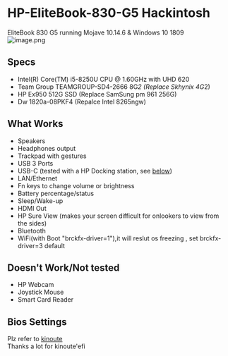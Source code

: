 # HP-EliteBook-830-G5 Hackintosh
EliteBook 830 G5 running Mojave 10.14.6 & Windows 10 1809 <br>
![image.png](attachment:image.png)

## Specs
* Intel(R) Core(TM) i5-8250U CPU @ 1.60GHz with UHD 620
* Team Group TEAMGROUP-SD4-2666 8G*2 (Replace Skhynix 4G*2)
* HP Ex950 512G SSD (Replace SamSung pm 961 256G)
* Dw 1820a-08PKF4 (Repalce Intel 8265ngw)


## What Works
* Speakers
* Headphones output
* Trackpad with gestures
* USB 3 Ports
* USB-C (tested with a HP Docking station, see [below](#Dock))
* LAN/Ethernet
* Fn keys to change volume or brightness
* Battery percentage/status
* Sleep/Wake-up
* HDMI Out
* HP Sure View (makes your screen difficult for onlookers to view from the sides)
* Bluetooth
* WiFi(with Boot "brckfx-driver=1"),it will reslut os freezing , set brckfx-driver=3 default
## Doesn't Work/Not tested
* HP Webcam
* Joystick Mouse
* Smart Card Reader
## Bios Settings
Plz refer to [kinoute](https://github.com/kinoute/Hack-HP-EliteBook-850-G5)<br>
Thanks a lot for kinoute'efi

